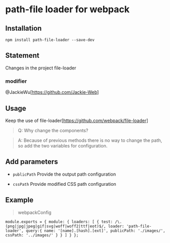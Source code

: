 # path-file loader for webpack

## Installation

`npm install path-file-loader --save-dev`

## Statement

Changes in the project file-loader

### modifier

@JackieWu[https://github.com/Jackie-Web]

## Usage

Keep the use of file-loader[https://github.com/webpack/file-loader]

> Q: Why change the components?

> A: Because of previous methods there is no way to change the path, so add the two variables for configuration.

## Add parameters

* `publicPath` Provide the output path configuration

* `cssPath` Provide modified CSS path configuration

## Example

> webpackConfig

`module.exports = {
   module: {
     loaders: [
       {
            test: /\.(png|jpg|jpeg|gif|svg|woff|woff2|ttf|eot)$/,
            loader: 'path-file-loader',
            query:{
                name: '[name].[hash].[ext]',
                publicPath: './images/',
                cssPath: '../images/'
            }
        }
     ]
   }
 };
 `
